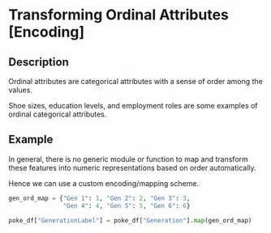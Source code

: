 # Transforming Ordinal Attributes [Encoding]

## Description

Ordinal attributes are categorical attributes with a sense of order among the values.

Shoe sizes, education levels, and employment roles are some examples of ordinal categorical attributes.

## Example

In general, there is no generic module or function to map and transform these features into numeric representations based on order automatically.

Hence we can use a custom encoding/mapping scheme.

```python
gen_ord_map = {"Gen 1": 1, "Gen 2": 2, "Gen 3": 3,
               "Gen 4": 4, "Gen 5": 5, "Gen 6": 6}

poke_df["GenerationLabel"] = poke_df["Generation"].map(gen_ord_map)
```
